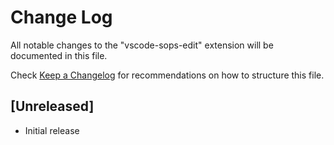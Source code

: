 # Change Log

All notable changes to the "vscode-sops-edit" extension will be documented in this file.

Check [Keep a Changelog](http://keepachangelog.com/) for recommendations on how to structure this file.

## [Unreleased]

- Initial release